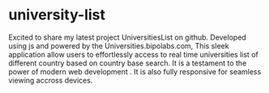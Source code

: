 # university-list
Excited to share my latest project UniversitiesList on github. Developed using js and powered by the Universities.bipolabs.com, This sleek application allow users to effortlessly access to real time universities list of different country based on country base search. It is a testament to the power of modern web development . It is also fully responsive for seamless viewing accross devices.
